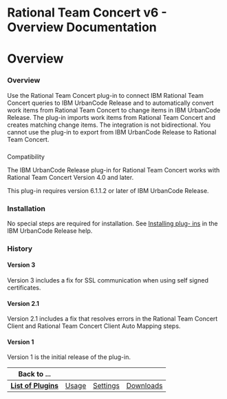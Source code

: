 
Rational Team Concert v6 - Overview Documentation
=================================================

# Overview




### Overview




 


Use the Rational Team Concert plug-in to connect IBM Rational Team Concert queries to IBM 
UrbanCode Release and to automatically convert work items from Rational Team Concert to change items in IBM UrbanCode 
Release. The plug-in imports work items from Rational Team Concert and creates matching change items. The integration is
 not bidirectional. You cannot use the plug-in to export from IBM UrbanCode Release to Rational Team Concert.


### 
Compatibility


The IBM UrbanCode Release plug-in for Rational Team Concert works with Rational Team Concert Version 4.0
 and later.


This plug-in requires version 6.1.1.2 or later of IBM UrbanCode Release.


### Installation


No special 
steps are required for installation. See [Installing plug-
ins](http://www.ibm.com/support/knowledgecenter/SS4GCC_6.1.1/com.ibm.urelease.doc/topics/settings_plugins.html 
"Installing plug-ins") in the IBM UrbanCode Release help.


### History


#### Version 3


Version 3 includes a fix for 
SSL communication when using self signed certificates.


#### Version 2.1


Version 2.1 includes a fix that resolves 
errors in the Rational Team Concert Client and Rational Team Concert Client Auto Mapping steps.


#### Version 1



Version 1 is the initial release of the plug-in.




|Back to ...||||
| :---: | :---: | :---: | :---: |
|[**List of Plugins**](../../index.md)|[Usage](./usage.md)|[Settings](./settings.md)|[Downloads](./downloads.md)|
